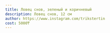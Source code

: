 ```yaml
---
title: Ловец снов, зеленый и коричневый
description: Ловец снов, 12 см
author: https://www.instagram.com/trikstertin
cost: 5000₸
---
```

